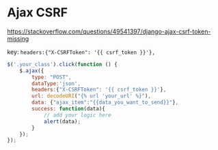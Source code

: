 # Ajax CSRF 

https://stackoverflow.com/questions/49541397/django-ajax-csrf-token-missing

key: `headers:{"X-CSRFToken": '{{ csrf_token }}'},` 

```js 
$('.your_class').click(function () {
    $.ajax({
        type: "POST",
        dataType:'json',
        headers:{"X-CSRFToken": '{{ csrf_token }}'},
        url: decodeURI("{% url 'your_url' %}"),
        data: {"ajax_item":"{{data_you_want_to_send}}"},
        success: function(data){
        	// add your logic here
            alert(data);
        }
    });
});
```